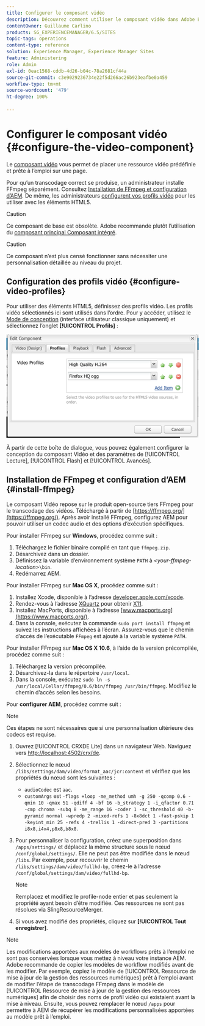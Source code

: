 ```yaml
---
title: Configurer le composant vidéo
description: Découvrez comment utiliser le composant vidéo dans Adobe Experience Manager pour placer une ressource vidéo prédéfinie prête à l’emploi sur votre page.
contentOwner: Guillaume Carlino
products: SG_EXPERIENCEMANAGER/6.5/SITES
topic-tags: operations
content-type: reference
solution: Experience Manager, Experience Manager Sites
feature: Administering
role: Admin
exl-id: 0eac1568-cddb-4d26-b04c-78a2681cf44a
source-git-commit: c3e9029236734e22f5d266ac26b923eafbe0a459
workflow-type: tm+mt
source-wordcount: '479'
ht-degree: 100%

---
```


# Configurer le composant vidéo {#configure-the-video-component}

Le [composant vidéo](/help/sites-authoring/default-components-foundation.md#video) vous permet de placer une ressource vidéo prédéfinie et prête à l’emploi sur une page.

Pour qu’un transcodage correct se produise, un administrateur installe FFmpeg séparément. Consultez [Installation de FFmpeg et configuration d’AEM](#install-ffmpeg). De même, les administrateurs [configurent vos profils vidéo](#configure-video-profiles) pour les utiliser avec les éléments HTML5.

>[!CAUTION]
>
>Ce composant de base est obsolète. Adobe recommande plutôt l’utilisation du [composant principal Composant intégré](https://experienceleague.adobe.com/docs/experience-manager-core-components/using/wcm-components/embed.html?lang=fr).

>[!CAUTION]
>
>Ce composant n’est plus censé fonctionner sans nécessiter une personnalisation détaillée au niveau du projet.

## Configuration des profils vidéo {#configure-video-profiles}

Pour utiliser des éléments HTML5, définissez des profils vidéo. Les profils vidéo sélectionnés ici sont utilisés dans l’ordre. Pour y accéder, utilisez le [Mode de conception](/help/sites-authoring/default-components-designmode.md) (interface utilisateur classique uniquement) et sélectionnez l’onglet **[!UICONTROL Profils]** :

![chlimage_1-317](assets/chlimage_1-317.png)

À partir de cette boîte de dialogue, vous pouvez également configurer la conception du composant Vidéo et des paramètres de [!UICONTROL Lecture], [!UICONTROL Flash] et [!UICONTROL Avancés].

## Installation de FFmpeg et configuration d’AEM {#install-ffmpeg}

Le composant Vidéo repose sur le produit open-source tiers FFmpeg pour le transcodage des vidéos. Téléchargé à partir de [https://ffmpeg.org/](https://ffmpeg.org/). Après avoir installé FFmpeg, configurez AEM pour pouvoir utiliser un codec audio et des options d’exécution spécifiques.

Pour installer FFmpeg sur **Windows**, procédez comme suit :

1. Téléchargez le fichier binaire compilé en tant que `ffmpeg.zip`.
1. Désarchivez dans un dossier.
1. Définissez la variable d’environnement système `PATH` à &lt;*your-ffmpeg-location*>`\bin`.
1. Redémarrez AEM.

Pour installer FFmpeg sur **Mac OS X**, procédez comme suit :

1. Installez Xcode, disponible à l’adresse [developer.apple.com/xcode](https://developer.apple.com/xcode/).
1. Rendez-vous à l’adresse [XQuartz](https://www.xquartz.org) pour obtenir [X11](https://support.apple.com/fr-fr/100724).
1. Installez MacPorts, disponible à l’adresse [www.macports.org](https://www.macports.org/).
1. Dans la console, exécutez la commande `sudo port install ffmpeg` et suivez les instructions affichées à l’écran. Assurez-vous que le chemin d’accès de l’exécutable `FFmpeg` est ajouté à la variable système `PATH`.

Pour installer FFmpeg sur **Mac OS X 10.6**, à l’aide de la version précompilée, procédez comme suit :

1. Téléchargez la version précompilée.
1. Désarchivez-la dans le répertoire `/usr/local`.
1. Dans la console, exécutez `sudo ln -s /usr/local/Cellar/ffmpeg/0.6/bin/ffmpeg /usr/bin/ffmpeg`. Modifiez le chemin d’accès selon les besoins.

Pour **configurer AEM**, procédez comme suit :

>[!NOTE]
>
>Ces étapes ne sont nécessaires que si une personnalisation ultérieure des codecs est requise.

1. Ouvrez [!UICONTROL CRXDE Lite] dans un navigateur Web. Naviguez vers [http://localhost:4502/crx/de](http://localhost:4502/crx/de).
2. Sélectionnez le nœud `/libs/settings/dam/video/format_aac/jcr:content` et vérifiez que les propriétés du nœud sont les suivantes :

   * `audioCodec` est `aac`.
   * `customArgs` est `-flags +loop -me_method umh -g 250 -qcomp 0.6 -qmin 10 -qmax 51 -qdiff 4 -bf 16 -b_strategy 1 -i_qfactor 0.71 -cmp chroma -subq 8 -me_range 16 -coder 1 -sc_threshold 40 -b-pyramid normal -wpredp 2 -mixed-refs 1 -8x8dct 1 -fast-pskip 1 -keyint_min 25 -refs 4 -trellis 1 -direct-pred 3 -partitions i8x8,i4x4,p8x8,b8x8`.

3. Pour personnaliser la configuration, créez une superposition dans `/apps/settings/` et déplacez la même structure sous le nœud `/conf/global/settings/`. Elle ne peut pas être modifiée dans le nœud `/libs`. Par exemple, pour recouvrir le chemin `/libs/settings/dam/video/fullhd-bp`, créez-le à l’adresse `/conf/global/settings/dam/video/fullhd-bp`.

   >[!NOTE]
   >
   >Remplacez et modifiez le profile-node entier et pas seulement la propriété ayant besoin d’être modifiée. Ces ressources ne sont pas résolues via SlingResourceMerger.

4. Si vous avez modifié des propriétés, cliquez sur **[!UICONTROL Tout enregistrer]**.

>[!NOTE]
>
>Les modifications apportées aux modèles de workflows prêts à l’emploi ne sont pas conservées lorsque vous mettez à niveau votre instance AEM. Adobe recommande de copier les modèles de workflow modifiés avant de les modifier. Par exemple, copiez le modèle de [!UICONTROL Ressource de mise à jour de la gestion des ressources numériques] prêt à l’emploi avant de modifier l’étape de transcodage FFmpeg dans le modèle de [!UICONTROL Ressource de mise à jour de la gestion des ressources numériques] afin de choisir des noms de profil vidéo qui existaient avant la mise à niveau. Ensuite, vous pouvez remplacer le nœud `/apps` pour permettre à AEM de récupérer les modifications personnalisées apportées au modèle prêt à l’emploi.
